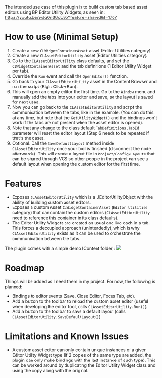 The intended use case of this plugin is to build custom tab based asset editors using BP Editor Utility Widgets, as seen in: https://youtu.be/wJqOn88cU7o?feature=shared&t=1707

# How to use (Minimal Setup)

1) Create a new `CLWidgetContainerAsset` asset (Editor Utilities category).
2) Create a new `CLAssetEditorUtility` asset (Editor Utilities category).
3) Go to the `CLAssetEditorUtility` class defaults, and set the `CLWidgetContainerAsset` and the tab definitions (1 Editor Utility Widget per tab).
4) Override the `Run` event and call the `OpenEditor()` function.
5) Go back to your `CLAssetEditorUtility` asset in the Content Browser and run the script (Right Click->Run).
6) This will open an empty editor the first time. Go to the `Window` menu and manually add the tabs into your editor and save, so the layout is saved for next uses.
7) Now you can go back to the `CLAssetEditorUtility` and script the communication between the tabs, like in the example. 
(You can do this at any time, but note that the `GetUtilityWidget()` and the bindings won't work if the tabs are not present when the asset editor is opened).
8) Note that any change to the class default `TabDefinitions.TabId` parameter will reset the editor layout (Step 6 needs to be repeated if that's the case).
9) Optional. Call the `SaveDefaultLayout` method inside `CLAssetEditorUtility` once your tool is finished (disconnect the node afterwards). This will create a layout file in `Project/Config/Layouts` that can be shared through VCS so other people in the project can see a default layout when opening the custom editor for the first time.

# Features

- Exposes `CLAssetEditorUtility` which is a UEditorUtilityObject with the ability of building custom asset editors.
- Exposes a custom Asset `CLWidgetContainerAsset` (`Editor Utilities` category) that can contain the custom editors (`CLAssetEditorUtility` need to reference this container in its class defaults).
- The Editor Utility Widgets are created as usual and live each in a tab. This forces a decoupled approach (unintendedly), which is why `CLAssetEditorUtility` exists as it can be used to orchestrate the communication between the tabs.

The plugin comes with a simple demo (Content folder):
![](https://raw.githubusercontent.com/cronofear-dev/CLAssetEditor/main/Resources/demo.gif)

# Roadmap

Things will be added as I need them in my project. For now, the following is planned:

- Bindings to editor events (Save, Close Editor, Focus Tab, etc).
- Add a button to the toolbar to reload the custom asset editor (useful when developing the editor tool, calls `CLAssetEditorUtility.Run()`).
- Add a button to the toolbar to save a default layout (calls `CLAssetEditorUtility.SaveDefaultLayout()`)

# Limitations and Known Issues

- A custom asset editor can only contain unique instances of a given Editor Utility Widget type (If 2 copies of the same type are added, the plugin can only make bindings with the last instance of such type). This can be worked around by duplicating the Editor Utility Widget class and using the copy along with the original.